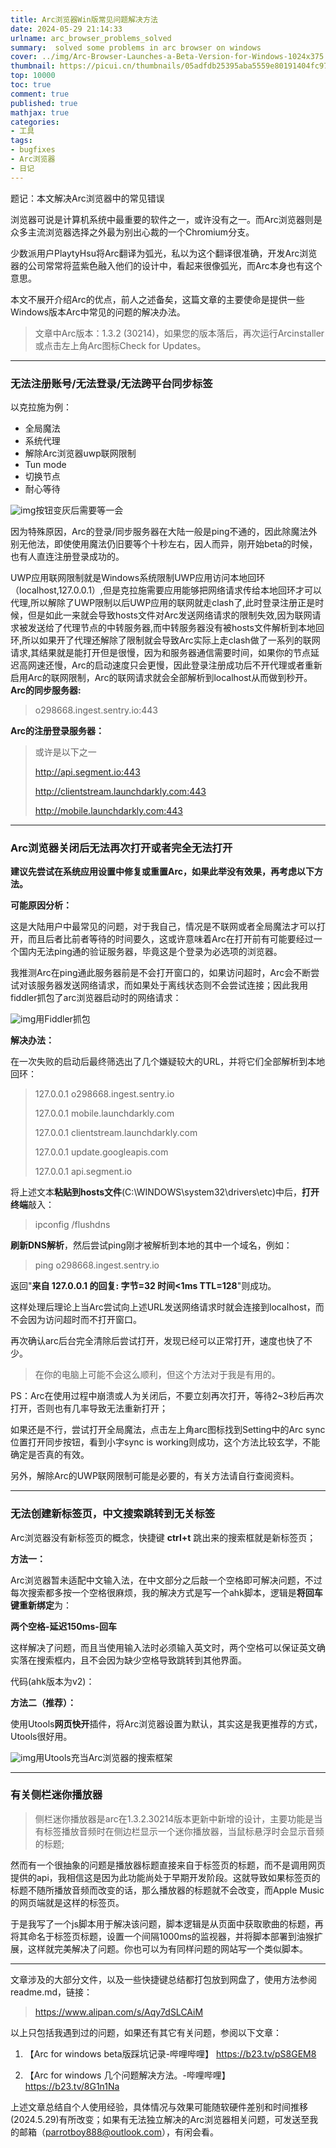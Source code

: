 ```yaml
---
title: Arc浏览器Win版常见问题解决方法
date: 2024-05-29 21:14:33
urlname: arc_browser_problems_solved
summary:  solved some problems in arc browser on windows
cover: ../img/Arc-Browser-Launches-a-Beta-Version-for-Windows-1024x375.png
thumbnail: https://picui.cn/thumbnails/05adfdb25395aba5559e80191404fc97.png 
top: 10000
toc: true
comment: true
published: true
mathjax: true
categories:
- 工具
tags:
- bugfixes
- Arc浏览器
- 日记
---
```

题记：本文解决Arc浏览器中的常见错误
<!--more-->
浏览器可说是计算机系统中最重要的软件之一，或许没有之一。而Arc浏览器则是众多主流浏览器选择之外最为别出心裁的一个Chromium分支。

少数派用户PlaytyHsu将Arc翻译为弧光，私以为这个翻译很准确，开发Arc浏览器的公司常常将蓝紫色融入他们的设计中，看起来很像弧光，而Arc本身也有这个意思。

本文不展开介绍Arc的优点，前人之述备矣，这篇文章的主要使命是提供一些Windows版本Arc中常见的问题的解决办法。


> 文章中Arc版本：1.3.2 (30214)，如果您的版本落后，再次运行Arcinstaller或点击左上角Arc图标Check for Updates。

---

### 无法注册账号/无法登录/无法跨平台同步标签

以克拉施为例：

- 全局魔法
- 系统代理
- 解除Arc浏览器uwp联网限制
- Tun mode
- 切换节点
- 耐心等待

![img](https://img2.imgtp.com/2024/05/30/NvOzVUvG.png)按钮变灰后需要等一会


因为特殊原因，Arc的登录/同步服务器在大陆一般是ping不通的，因此除魔法外别无他法，即使使用魔法仍旧要等个十秒左右，因人而异，刚开始beta的时候，也有人直连注册登录成功的。

UWP应用联网限制就是Windows系统限制UWP应用访问本地回环（localhost,127.0.0.1）,但是克拉施需要应用能够把网络请求传给本地回环才可以代理,所以解除了UWP限制以后UWP应用的联网就走clash了,此时登录注册正是时候，但是如此一来就会导致hosts文件对Arc发送网络请求的限制失效,因为联网请求被发送给了代理节点的中转服务器,而中转服务器没有被hosts文件解析到本地回环,所以如果开了代理还解除了限制就会导致Arc实际上走clash做了一系列的联网请求,其结果就是能打开但是很慢，因为和服务器通信需要时间，如果你的节点延迟高网速还慢，Arc的启动速度只会更慢，因此登录注册成功后不开代理或者重新启用Arc的联网限制，Arc的联网请求就会全部解析到localhost从而做到秒开。
**Arc的同步服务器:**

> o298668.ingest.sentry.io:443

**Arc的注册登录服务器：**

> 或许是以下之一
>
> http://api.segment.io:443
>
> http://clientstream.launchdarkly.com:443
>
> http://mobile.launchdarkly.com:443

---

### Arc浏览器关闭后无法再次打开或者完全无法打开

**建议先尝试在系统应用设置中修复或重置Arc，如果此举没有效果，再考虑以下方法。**

**可能原因分析：**

这是大陆用户中最常见的问题，对于我自己，情况是不联网或者全局魔法才可以打开，而且后者比前者等待的时间要久，这或许意味着Arc在打开前有可能要经过一个国内无法ping通的验证服务器，毕竟这是个登录为必选项的浏览器。

我推测Arc在ping通此服务器前是不会打开窗口的，如果访问超时，Arc会不断尝试对该服务器发送网络请求，而如果处于离线状态则不会尝试连接；因此我用fiddler抓包了arc浏览器启动时的网络请求：

![img](https://img2.imgtp.com/2024/05/30/OraTlS7Q.png)用Fiddler抓包

**解决办法：**

在一次失败的启动后最终筛选出了几个嫌疑较大的URL，并将它们全部解析到本地回环：

> 127.0.0.1 o298668.ingest.sentry.io
>
> 127.0.0.1 mobile.launchdarkly.com
>
> 127.0.0.1 clientstream.launchdarkly.com
>
> 127.0.0.1 update.googleapis.com
>
> 127.0.0.1 api.segment.io

将上述文本**粘贴到hosts文件**(C:\WINDOWS\system32\drivers\etc)中后，**打开终端**敲入：

> ipconfig /flushdns

**刷新DNS解析**，然后尝试ping刚才被解析到本地的其中一个域名，例如：

> ping o298668.ingest.sentry.io

返回"**来自 127.0.0.1 的回复: 字节=32 时间<1ms TTL=128**"则成功。

这样处理后理论上当Arc尝试向上述URL发送网络请求时就会连接到localhost，而不会因为访问超时而不打开窗口。

再次确认arc后台完全清除后尝试打开，发现已经可以正常打开，速度也快了不少。

> 在你的电脑上可能不会这么顺利，但这个方法对于我是有用的。

PS：Arc在使用过程中崩溃或人为关闭后，不要立刻再次打开，等待2~3秒后再次打开，否则也有几率导致无法重新打开；

如果还是不行，尝试打开全局魔法，点击左上角arc图标找到Setting中的Arc sync位置打开同步按钮，看到小字sync is working则成功，这个方法比较玄学，不能确定是否真的有效。

另外，解除Arc的UWP联网限制可能是必要的，有关方法请自行查阅资料。

---

### 无法创建新标签页，中文搜索跳转到无关标签

Arc浏览器没有新标签页的概念，快捷键 **ctrl+t** 跳出来的搜索框就是新标签页；

**方法一：**

Arc浏览器暂未适配中文输入法，在中文部分之后敲一个空格即可解决问题，不过每次搜索都多按一个空格很麻烦，我的解决方式是写一个ahk脚本，逻辑是**将回车键重新绑定**为：

**两个空格-延迟150ms-回车**

这样解决了问题，而且当使用输入法时必须输入英文时，两个空格可以保证英文确实落在搜索框内，且不会因为缺少空格导致跳转到其他界面。

代码(ahk版本为v2)：

**方法二（推荐）：**

使用Utools**网页快开**插件，将Arc浏览器设置为默认，其实这是我更推荐的方式，Utools很好用。


![img](https://img2.imgtp.com/2024/05/30/eOzbP56p.png)用Utools充当Arc浏览器的搜索框架

---

### **有关侧栏迷你播放器**

> 侧栏迷你播放器是arc在1.3.2.30214版本更新中新增的设计，主要功能是当有标签播放音频时在侧边栏显示一个迷你播放器，当鼠标悬浮时会显示音频的标题;

然而有一个很抽象的问题是播放器标题直接来自于标签页的标题，而不是调用网页提供的api，我相信这是因为此功能尚处于早期开发阶段。这就导致如果标签页的标题不随所播放音频而改变的话，那么播放器的标题就不会改变，而Apple Music的网页端就是这样的标签页。

于是我写了一个js脚本用于解决该问题，脚本逻辑是从页面中获取歌曲的标题，再将其命名于标签页标题，设置一个间隔1000ms的监视器，并将脚本部署到油猴扩展，这样就完美解决了问题。你也可以为有同样问题的网站写一个类似脚本。

---

文章涉及的大部分文件，以及一些快捷键总结都打包放到网盘了，使用方法参阅readme.md，链接：

> https://www.alipan.com/s/Aqy7dSLCAiM

以上只包括我遇到过的问题，如果还有其它有关问题，参阅以下文章：

1. 【Arc for windows beta版踩坑记录-哔哩哔哩】 https://b23.tv/pS8GEM8

2. 【Arc for windows 几个问题解决方法。-哔哩哔哩】 https://b23.tv/8G1n1Na

    

上述文章总结自个人使用经验，具体情况与效果可能随软硬件差别和时间推移(2024.5.29)有所改变；如果有无法独立解决的Arc浏览器相关问题，可发送至我的邮箱（parrotboy888@outlook.com），有闲会看。